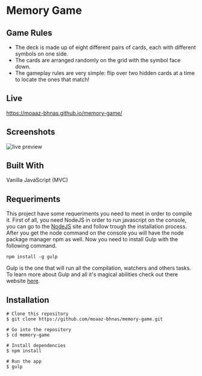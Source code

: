 # Memory Game

## Game Rules
- The deck is made up of eight different pairs of cards, each with different symbols on one side.
- The cards are arranged randomly on the grid with the symbol face down.
- The gameplay rules are very simple: flip over two hidden cards at a time to locate the ones that match!

## Live
https://moaaz-bhnas.github.io/memory-game/
 
## Screenshots
![live preview](https://media.giphy.com/media/EQm0IFh2h4VgO1RD5T/giphy.gif)

## Built With
 Vanilla JavaScript (MVC)

## Requeriments
This project have some requeriments you need to meet in order to compile it. First of all, you need NodeJS in order to run javascript on the console, you can go to the [NodeJS](https://nodejs.org/en/) site and follow trough the installation process. After you get the node command on the console you will have the node package manager npm as well. Now you need to install Gulp with the following command.  
```
npm install -g gulp
```  
Gulp is the one that will run all the compilation, watchers and others tasks. To learn more about Gulp and all it's magical abilities check out there website [here](https://gulpjs.com/).

## Installation
```
# Clone this repository
$ git clone https://github.com/moaaz-bhnas/memory-game.git

# Go into the repository
$ cd memory-game

# Install dependencies
$ npm install

# Run the app
$ gulp
```

